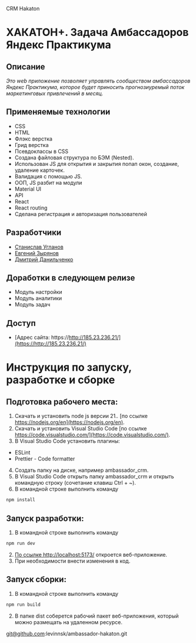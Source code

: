 CRM Hakaton

# ХАКАТОН+. Задача Амбассадоров Яндекс Практикума

## Описание
*Это web приложение позволяет управлять сообществом амбассадоров Яндекс Практикума, которое будет приносить прогнозиуремый поток маркетинговых привлечений в месяц.*


## Применяемые технологии
* CSS
* HTML
* Флэкс верстка
* Грид верстка
* Псевдоклассы в CSS
* Создана файловая структура по БЭМ (Nested).
* Использован JS для открытия и закрытия попап окон, создание, удаление карточек.
* Валидация с помощью JS.
* ООП, JS разбит на модули
* Material UI
* API
* React
* React routing
* Сделана регистрация и авторизация пользователей

## Разработчики
* [Станислав Угланов](https://github.com/levinnsk)
* [Евгений Зырянов](https://github.com/EvgenyZaryanov)
* [Дмитрий Данильченко](https://github.com/DimaDanilchenko)

## Доработки в следующем релизе
* Модуль настройки
* Модуль аналитики
* Модуль задач

## Доступ ##
* [Адрес сайта: https://http://185.23.236.21/](https://http://185.23.236.21/)

# Инструкция по запуску, разработке и сборке

## Подготовка рабочего места:
1. Скачать и установить node js версии 21.*.* [по ссылке https://nodejs.org/en](https://nodejs.org/en).
2. Скачать и установить Visual Studio Code [по ссылке https://code.visualstudio.com/](https://code.visualstudio.com/).
3. В Visual Studio Code установить плагины: 
* ESLint
* Prettier - Code formatter

4. Создать папку на диске, например ambassador_crm.
5. В Visual Studio Code открыть папку ambassador_crm и открыть командную строку (сочетание клавиш Ctrl + ~).
6. В командной строке выполнить команду
```bash
npm install
```

## Запуск разработки:
1. В командной строке выполнить команду
```bash
npm run dev
```
2. [По ссылке http://localhost:5173/](http://localhost:5173/) откроется веб-приложение.
3. При необходимости внести изменения в код.

## Запуск сборки:
1. В командной строке выполнить команду
```bash
npm run build
```
2. В папке dist соберется рабочий пакет веб-приложения, который можно размещать на удаленном ресурсе.


git@github.com:levinnsk/ambassador-hakaton.git